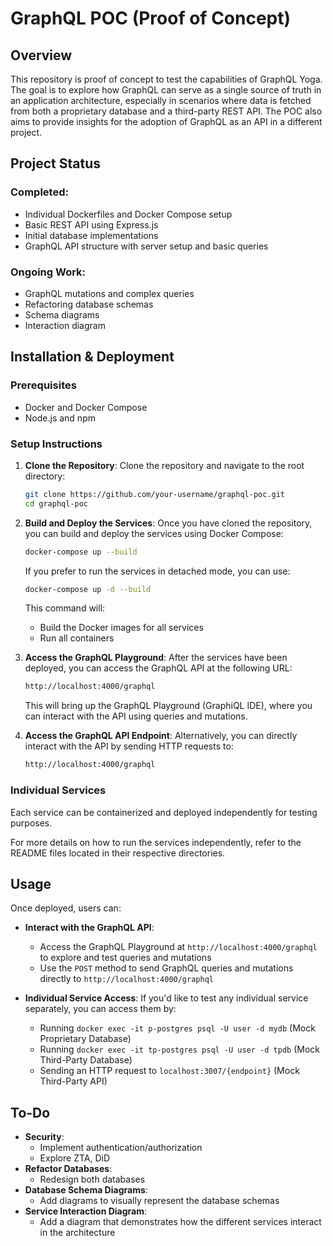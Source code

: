 # GraphQL POC (Proof of Concept)

## Overview

This repository is proof of concept to test the capabilities of GraphQL Yoga. The goal is to explore how GraphQL can serve as a single source of truth in an application architecture, especially in scenarios where data is fetched from both a proprietary database and a third-party REST API. The POC also aims to provide insights for the adoption of GraphQL as an API in a different project.

## Project Status

### Completed:

- Individual Dockerfiles and Docker Compose setup
- Basic REST API using Express.js
- Initial database implementations
- GraphQL API structure with server setup and basic queries

### Ongoing Work:

- GraphQL mutations and complex queries
- Refactoring database schemas
- Schema diagrams
- Interaction diagram

## Installation & Deployment

### Prerequisites

- Docker and Docker Compose
- Node.js and npm

### Setup Instructions

1. **Clone the Repository**:
   Clone the repository and navigate to the root directory:

   ```bash
   git clone https://github.com/your-username/graphql-poc.git
   cd graphql-poc
   ```

2. **Build and Deploy the Services**:
   Once you have cloned the repository, you can build and deploy the services using Docker Compose:

   ```bash
   docker-compose up --build
   ```

   If you prefer to run the services in detached mode, you can use:

   ```bash
   docker-compose up -d --build
   ```

   This command will:

   - Build the Docker images for all services
   - Run all containers

3. **Access the GraphQL Playground**:
   After the services have been deployed, you can access the GraphQL API at the following URL:

   ```bash
   http://localhost:4000/graphql
   ```

   This will bring up the GraphQL Playground (GraphiQL IDE), where you can interact with the API using queries and mutations.

4. **Access the GraphQL API Endpoint**:
   Alternatively, you can directly interact with the API by sending HTTP requests to:
   ```bash
   http://localhost:4000/graphql
   ```

### Individual Services

Each service can be containerized and deployed independently for testing purposes.

For more details on how to run the services independently, refer to the README files located in their respective directories.

## Usage

Once deployed, users can:

- **Interact with the GraphQL API**:

  - Access the GraphQL Playground at `http://localhost:4000/graphql` to explore and test queries and mutations
  - Use the `POST` method to send GraphQL queries and mutations directly to `http://localhost:4000/graphql`

- **Individual Service Access**:
  If you'd like to test any individual service separately, you can access them by:
  - Running `docker exec -it p-postgres psql -U user -d mydb` (Mock Proprietary Database)
  - Running `docker exec -it tp-postgres psql -U user -d tpdb` (Mock Third-Party Database)
  - Sending an HTTP request to `localhost:3007/{endpoint}` (Mock Third-Party API)

## To-Do

- **Security**:
  - Implement authentication/authorization
  - Explore ZTA, DiD
- **Refactor Databases**:
  - Redesign both databases
- **Database Schema Diagrams**:
  - Add diagrams to visually represent the database schemas
- **Service Interaction Diagram**:
  - Add a diagram that demonstrates how the different services interact in the architecture
